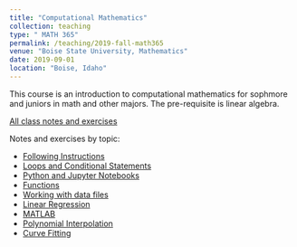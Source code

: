 ```yaml
---
title: "Computational Mathematics"
collection: teaching
type: " MATH 365"
permalink: /teaching/2019-fall-math365
venue: "Boise State University, Mathematics"
date: 2019-09-01
location: "Boise, Idaho"
---
```


This course is an introduction to computational mathematics for sophmore and juniors in math and other majors.  The pre-requisite is linear algebra.

[All class notes and exercises](https://jodimead.github.io/files/m365/m365.pdf)

Notes and exercises by topic:
<ul>  
  <li><a href="https://jodimead.github.io/files/m365/Icebreaker.pdf">Following Instructions</a>
  <li><a href="https://jodimead.github.io/files/m365/loops.pdf">Loops and Conditional Statements</a>
  <li><a href="https://jodimead.github.io/files/m365/jupyter.pdf">Python and Jupyter Notebooks</a>
  <li><a href="https://jodimead.github.io/files/m365/functions.pdf">Functions</a>
  <li><a href="https://jodimead.github.io/files/m365/reading.pdf">Working with data files</a>
  <li><a href="https://jodimead.github.io/files/m365/regression.pdf">Linear Regression</a>
  <li><a href="https://jodimead.github.io/files/m365/MATLAB.pdf">MATLAB</a>
  <li><a href="https://jodimead.github.io/files/m365/interpolation.pdf">Polynomial Interpolation</a>
  <li><a href="https://jodimead.github.io/files/m365/curve.pdf">Curve Fitting</a>
</ul>

